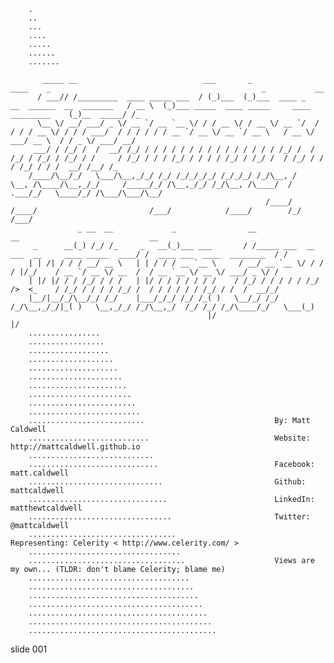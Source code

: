 
        .
        ..
        ...
        ....
        .....
        ......
        .......

           _____ __                            ___       _                                          ____    _                                               _           __
          / ___// /_________  ____ _____ ___  / (_)___  (_)___  ____ _   __  ______  __  _______   / __ \  (_)___ _____  ____ _____     ____  _________    (_)__  _____/ /_
          \__ \/ __/ ___/ _ \/ __ `/ __ `__ \/ / / __ \/ / __ \/ __ `/  / / / / __ \/ / / / ___/  / / / / / / __ `/ __ \/ __ `/ __ \   / __ \/ ___/ __ \  / / _ \/ ___/ __/
         ___/ / /_/ /  /  __/ /_/ / / / / / / / / / / / / / / / /_/ /  / /_/ / /_/ / /_/ / /     / /_/ / / / /_/ / / / / /_/ / /_/ /  / /_/ / /  / /_/ / / /  __/ /__/ /_
        /____/\__/_/   \___/\__,_/_/ /_/ /_/_/_/_/ /_/_/_/ /_/\__, /   \__, /\____/\__,_/_/     /_____/_/ /\__,_/_/ /_/\__, /\____/  / .___/_/   \____/_/ /\___/\___/\__/
                                                             /____/   /____/                         /___/            /____/        /_/              /___/
                   _ __  __             _                __                                            __                             __
         _      __(_) /_/ /_     _   __(_)___ ___       / /_____ ___  __  ___  __     ____ _____  ____/ /  ____ ___  ____  ________  / /
        | | /| / / / __/ __ \   | | / / / __ `__ \     / __/ __ `__ \/ / / / |/_/    / __ `/ __ \/ __  /  / __ `__ \/ __ \/ ___/ _ \/ /
        | |/ |/ / / /_/ / / /   | |/ / / / / / / /    / /_/ / / / / / /_/ />  <_    / /_/ / / / / /_/ /  / / / / / / /_/ / /  /  __/_/
        |__/|__/_/\__/_/ /_/    |___/_/_/ /_/ /_( )   \__/_/ /_/ /_/\__,_/_/|_( )   \__,_/_/ /_/\__,_/  /_/ /_/ /_/\____/_/   \___(_)
                                                |/                            |/
        ................
        .................
        ..................
        ...................
        ....................
        .....................
        ......................
        .......................
        ........................
        .........................
        ..........................                             By: Matt Caldwell
        ...........................                            Website: http://mattcaldwell.github.io
        ............................
        .............................                          Facebook: matt.caldwell
        ..............................                         Github: mattcaldwell
        ...............................                        LinkedIn: matthewtcaldwell
        ................................                       Twitter: @mattcaldwell
        .................................                      Representing: Celerity < http://www.celerity.com/ >
        ..................................
        ...................................                    Views are my own... (TLDR: don't blame Celerity; blame me)
        ....................................
        .....................................
        ......................................
        .......................................
        ........................................
        .........................................
        ..........................................

















































































slide 001
